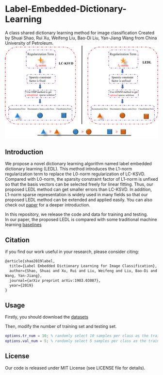 # Label-Embedded-Dictionary-Learning
A class shared dictionary learning method for image classification
Created by Shuai Shao, Rui Xu, Weifeng Liu, Bao-Di Liu, Yan-Jiang Wang from China University of Petroleum.<br>
![image](https://github.com/The-Shuai/Label-Embedded-Dictionary-Learning/blob/master/doc/Comparasion.png)

## Introduction<br>
We propose a novel dictionary learning algorithm named label embedded dictionary learning (LEDL). This method introduces the L1-norm regularization term to replace the L0-norm regularization of LC-KSVD. Compared with L0-norm, the sparsity constraint factor of L1-norm is unfixed so that the basis vectors can be selected freely for linear fitting. Thus, our proposed LEDL method can get smaller errors than LC-KSVD. In addition, L1-norm sparse representation is widely used in many fields so that our proposed LEDL method can be extended and applied easily.  You can also check out [paper](https://arxiv.org/abs/1903.03087) for a deeper introduction.<br>

In this repository, we release the code and data for training and testing.<br>
In our paper, the proposed LEDL is compared with some traditional machine learning [baselines](https://github.com/The-Shuai/Visual-Classifier-Baselines)

## Citation
if you find our work useful in your research, please consider citing:<br>
```
@article{shao2019label,
  title={Label Embedded Dictionary Learning for Image Classification},
  author={Shao, Shuai and Xu, Rui and Liu, Weifeng and Liu, Bao-Di and Wang, Yan-Jiang},
  journal={arXiv preprint arXiv:1903.03087},
  year={2019}
}
```

## Usage<br>
Firstly, you should download the [datasets](https://pan.baidu.com/s/1zEDDzRB2Dbz_otDWUMflMQ)

Then, modify the number of training set and testing set.<br>

```matlab 
options.tr_num = 10; % randomly select 10 samples per class as the training data
options.val_num = 5; % randomly select 5 samples per class as the training data
```
## License
Our code is released under MIT License (see LICENSE file for details).



